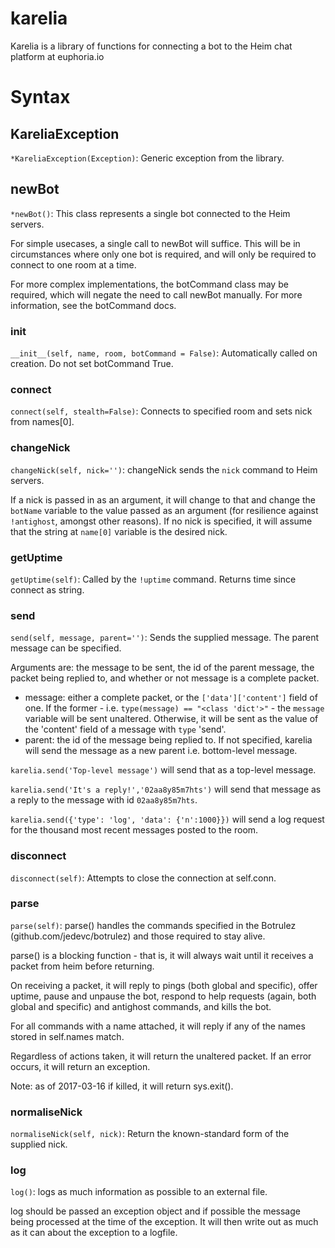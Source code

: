 karelia
======
Karelia is a library of functions for connecting a bot to the Heim chat
platform at euphoria.io

Syntax
======
KareliaException
------
`*KareliaException(Exception)`: 
Generic exception from the library.

newBot
------
`*newBot()`: 
This class represents a single bot connected to the Heim servers.

For simple usecases, a single call to newBot will suffice. This will be in
circumstances where only one bot is required, and will only be required to
connect to one room at a time.

For more complex implementations, the botCommand class may be required,
which will negate the need to call newBot manually. For more information,
see the botCommand docs.

### __init__
`__init__(self, name, room, botCommand = False)`: 
Automatically called on creation. Do not set botCommand True.

### connect
`connect(self, stealth=False)`: 
Connects to specified room and sets nick from names[0].

### changeNick
`changeNick(self, nick='')`: 
changeNick sends the `nick` command to Heim servers.

If a nick is passed in as an argument, it will change to that and change
the `botName` variable to the value passed as an argument (for resilience
against `!antighost`, amongst other reasons). If no nick is specified, it
will assume that the string at `name[0]` variable is the desired nick.

### getUptime
`getUptime(self)`: 
Called by the `!uptime` command. Returns time since connect as string.

### send
`send(self, message, parent='')`: 
Sends the supplied message. The parent message can be specified.

Arguments are: the message to be sent, the id of the parent message, the
packet being replied to, and whether or not message is a complete packet.

- message:  either a complete packet, or the `['data']['content']` field
of one. If the former - i.e. `type(message) == "<class 'dict'>"` - the
`message` variable will be sent unaltered. Otherwise, it will be sent as
the value of the 'content' field of a message with `type` 'send'.
- parent:   the id of the message being replied to. If not specified,
karelia will send the message as a new parent i.e. bottom-level message.

`karelia.send('Top-level message')` will send that as a top-level message.

`karelia.send('It's a reply!','02aa8y85m7hts')` will send that message as
a reply to the message with id `02aa8y85m7hts`.

`karelia.send({'type': 'log', 'data': {'n':1000}})` will send a log
request for the thousand most recent messages posted to the room.

### disconnect
`disconnect(self)`: 
Attempts to close the connection at self.conn.

### parse
`parse(self)`: 
parse() handles the commands specified in the Botrulez
(github.com/jedevc/botrulez) and those required to stay alive.

parse() is a blocking function - that is, it will always wait until it
receives a packet from heim before returning.

On receiving a packet, it will reply to pings (both global and specific),
offer uptime, pause and unpause the bot, respond to help requests (again,
both global and specific) and antighost commands, and kills the bot.

For all commands with a name attached, it will reply if any of the names
stored in self.names match.

Regardless of actions taken, it will return the unaltered packet. If an
error occurs, it will return an exception.

Note: as of 2017-03-16 if killed, it will return sys.exit().

### normaliseNick
`normaliseNick(self, nick)`: 
Return the known-standard form of the supplied nick.

### log
`log()`: 
logs as much information as possible to an external file.

log should be passed an exception object and if possible the message being
processed at the time of the exception. It will then write out as much as
it can about the exception to a logfile.

